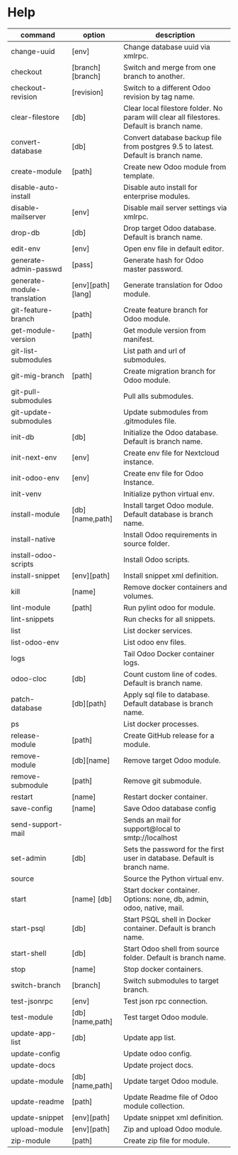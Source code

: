 # Help

| command                     | option            | description                                                                               |
| --------------------------- | ----------------- | ----------------------------------------------------------------------------------------- |
| change-uuid                 | [env]             | Change database uuid via xmlrpc.                                                          |
| checkout                    | [branch][branch]  | Switch and merge from one branch to another.                                              |
| checkout-revision           | [revision]        | Switch to a different Odoo revision by tag name.                                          |
| clear-filestore             | [db]              | Clear local filestore folder. No param will clear all filestores. Default is branch name. |
| convert-database            | [db]              | Convert database backup file from postgres 9.5 to latest.  Default is branch name.        |
| create-module               | [path]            | Create new Odoo module from template.                                                     |
| disable-auto-install        |                   | Disable auto install for enterprise modules.                                              |
| disable-mailserver          | [env]             | Disable mail server settings via xmlrpc.                                                  |
| drop-db                     | [db]              | Drop target Odoo database. Default is branch name.                                        |
| edit-env                    | [env]             | Open env file in default editor.                                                          |
| generate-admin-passwd       | [pass]            | Generate hash for Odoo master password.                                                   |
| generate-module-translation | [env][path][lang] | Generate translation for Odoo module.                                                     |
| git-feature-branch          | [path]            | Create feature branch for Odoo module.                                                    |
| get-module-version          | [path]            | Get module version from manifest.                                                         |
| git-list-submodules         |                   | List path and url of submodules.                                                          |
| git-mig-branch              | [path]            | Create migration branch for Odoo module.                                                  |
| git-pull-submodules         |                   | Pull alls submodules.                                                                     |
| git-update-submodules       |                   | Update submodules from .gitmodules file.                                                  |
| init-db                     | [db]              | Initialize the Odoo database. Default is branch name.                                     |
| init-next-env               | [env]             | Create env file for Nextcloud instance.                                                   |
| init-odoo-env               | [env]             | Create env file for Odoo Instance.                                                        |
| init-venv                   |                   | Initialize python virtual env.                                                            |
| install-module              | [db][name,path]   | Install target Odoo module.  Default database is branch name.                             |
| install-native              |                   | Install Odoo requirements in source folder.                                               |
| install-odoo-scripts        |                   | Install Odoo scripts.                                                                     |
| install-snippet             | [env][path]       | Install snippet xml definition.                                                           |
| kill                        | [name]            | Remove docker containers and volumes.                                                     |
| lint-module                 | [path]            | Run pylint odoo for module.                                                               |
| lint-snippets               |                   | Run checks for all snippets.                                                              |
| list                        |                   | List docker services.                                                                     |
| list-odoo-env               |                   | List odoo env files.                                                                      |
| logs                        |                   | Tail Odoo Docker container logs.                                                          |
| odoo-cloc                   | [db]              | Count custom line of codes. Default is branch name.                                       |
| patch-database              | [db][path]        | Apply sql file to database. Default database is branch name.                              |
| ps                          |                   | List docker processes.                                                                    |
| release-module              | [path]            | Create GitHub release for a module.                                                       |
| remove-module               | [db][name]        | Remove target Odoo module.                                                                |
| remove-submodule            | [path]            | Remove git submodule.                                                                     |
| restart                     | [name]            | Restart docker container.                                                                 |
| save-config                 | [name]            | Save Odoo database config                                                                 |
| send-support-mail           |                   | Sends an mail for support@local to smtp://localhost                                       |
| set-admin                   | [db]              | Sets the password for the first user in database.   Default is branch name.               |
| source                      |                   | Source the Python virtual env.                                                            |
| start                       | [name] [db]       | Start docker container. Options: none, db, admin, odoo, native, mail.                     |
| start-psql                  | [db]              | Start PSQL shell in Docker container.  Default is branch name.                            |
| start-shell                 | [db]              | Start Odoo shell from source folder.    Default is branch name.                           |
| stop                        | [name]            | Stop docker containers.                                                                   |
| switch-branch               | [branch]          | Switch submodules to target branch.                                                       |
| test-jsonrpc                | [env]             | Test json rpc connection.                                                                 |
| test-module                 | [db][name,path]   | Test target Odoo module.                                                                  |
| update-app-list             | [db]              | Update app list.                                                                          |
| update-config               |                   | Update odoo config.                                                                       |
| update-docs                 |                   | Update project docs.                                                                      |
| update-module               | [db][name,path]   | Update target Odoo module.                                                                |
| update-readme               | [path]            | Update Readme file of Odoo module collection.                                             |
| update-snippet              | [env][path]       | Update snippet xml definition.                                                            |
| upload-module               | [env][path]       | Zip and upload Odoo module.                                                               |
| zip-module                  | [path]            | Create zip file for module.                                                               |